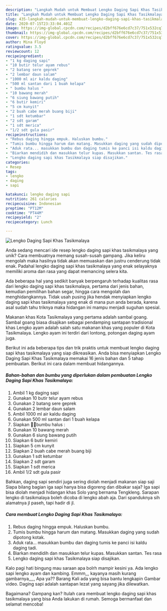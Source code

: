 ```yaml
---
description: "Langkah Mudah untuk Membuat Lengko Daging Sapi Khas Tasikmalaya yang Lezat"
title: "Langkah Mudah untuk Membuat Lengko Daging Sapi Khas Tasikmalaya yang Lezat"
slug: 435-langkah-mudah-untuk-membuat-lengko-daging-sapi-khas-tasikmalaya-yang-lezat
date: 2020-07-15T23:33:04.401Z
image: https://img-global.cpcdn.com/recipes/d2bff676e6cd7c37/751x532cq70/lengko-daging-sapi-khas-tasikmalaya-foto-resep-utama.jpg
thumbnail: https://img-global.cpcdn.com/recipes/d2bff676e6cd7c37/751x532cq70/lengko-daging-sapi-khas-tasikmalaya-foto-resep-utama.jpg
cover: https://img-global.cpcdn.com/recipes/d2bff676e6cd7c37/751x532cq70/lengko-daging-sapi-khas-tasikmalaya-foto-resep-utama.jpg
author: Mina Floyd
ratingvalue: 3.5
reviewcount: 12
recipeingredient:
- "1 kg daging sapi"
- "10 butir telur ayam rebus"
- "2 batang sere geprek"
- "2 lembar daun salam"
- "1000 ml air kaldu daging"
- "500 ml santan dari 1 buah kelapa"
- " bumbu halus "
- "10 bawang merah"
- "6 siung bawang putih"
- "6 butir kemiri"
- "5 cm kunyit"
- "2 buah cabe merah buang biji"
- "1 sdt ketumbar"
- "2 sdt garam"
- "1 sdt merica"
- "1/2 sdt gula pasir"
recipeinstructions:
- "Rebus daging hingga empuk. Haluskan bumbu."
- "Tumis bumbu hingga harum dan matang. Masukkan daging yang sudah dipotong kotak."
- "Aduk rata... masukkan bumbu dan daging tumis ke panci isi kaldu daging tadi."
- "Biarkan mendidih dan masukkan telur kupas. Masukkan santan. Tes rasa"
- "Lengko daging sapi khas Tasikmalaya siap disajikan."
categories:
- Resep
tags:
- lengko
- daging
- sapi

katakunci: lengko daging sapi 
nutrition: 261 calories
recipecuisine: Indonesian
preptime: "PT12M"
cooktime: "PT44M"
recipeyield: "2"
recipecategory: Lunch

---
```



![Lengko Daging Sapi Khas Tasikmalaya](https://img-global.cpcdn.com/recipes/d2bff676e6cd7c37/751x532cq70/lengko-daging-sapi-khas-tasikmalaya-foto-resep-utama.jpg)

Anda sedang mencari ide resep lengko daging sapi khas tasikmalaya yang unik? Cara membuatnya memang susah-susah gampang. Jika keliru mengolah maka hasilnya tidak akan memuaskan dan justru cenderung tidak enak. Padahal lengko daging sapi khas tasikmalaya yang enak selayaknya memiliki aroma dan rasa yang dapat memancing selera kita.

Ada beberapa hal yang sedikit banyak berpengaruh terhadap kualitas rasa dari lengko daging sapi khas tasikmalaya, pertama dari jenis bahan, kemudian pemilihan bahan segar, hingga cara mengolah dan menghidangkannya. Tidak usah pusing jika hendak menyiapkan lengko daging sapi khas tasikmalaya yang enak di mana pun anda berada, karena asal sudah tahu triknya maka hidangan ini mampu menjadi suguhan spesial.

Makanan khas Kota Tasikmalaya yang pertama adalah sambal goang. Sambal goang biasa disajikan sebagai pendamping santapan tradisional khas Lengko ayam adalah salah satu makanan khas yang populer di Kota Tasikmalaya. Lengko ayam ini terdiri dari lontong, potongan daging ayam juga.


Berikut ini ada beberapa tips dan trik praktis untuk membuat lengko daging sapi khas tasikmalaya yang siap dikreasikan. Anda bisa menyiapkan Lengko Daging Sapi Khas Tasikmalaya memakai 16 jenis bahan dan 5 tahap pembuatan. Berikut ini cara dalam membuat hidangannya.

<!--inarticleads1-->

##### Bahan-bahan dan bumbu yang diperlukan dalam pembuatan Lengko Daging Sapi Khas Tasikmalaya:

1. Ambil 1 kg daging sapi
1. Gunakan 10 butir telur ayam rebus
1. Gunakan 2 batang sere geprek
1. Gunakan 2 lembar daun salam
1. Ambil 1000 ml air kaldu daging
1. Gunakan 500 ml santan dari 1 buah kelapa
1. Siapkan  🧄🧄bumbu halus :
1. Gunakan 10 bawang merah
1. Gunakan 6 siung bawang putih
1. Siapkan 6 butir kemiri
1. Siapkan 5 cm kunyit
1. Siapkan 2 buah cabe merah buang biji
1. Gunakan 1 sdt ketumbar
1. Siapkan 2 sdt garam
1. Siapkan 1 sdt merica
1. Ambil 1/2 sdt gula pasir


Bahkan, daging sapi sendiri juga sering diolah menjadi makanan siap saji Siapa bilang bagian iga sapi hanya bisa digoreng dan dibakar saja? Iga sapi bisa diolah menjadi hidangan khas Solo yang bernama Tengkleng. Sarapan lengko di tasikmalaya boleh dicoba di lengko abah aja. Dari spanduknya sih alamatnya jl paseh, tapi hadir di jl. 

<!--inarticleads2-->

##### Cara membuat Lengko Daging Sapi Khas Tasikmalaya:

1. Rebus daging hingga empuk. Haluskan bumbu.
1. Tumis bumbu hingga harum dan matang. Masukkan daging yang sudah dipotong kotak.
1. Aduk rata... masukkan bumbu dan daging tumis ke panci isi kaldu daging tadi.
1. Biarkan mendidih dan masukkan telur kupas. Masukkan santan. Tes rasa
1. Lengko daging sapi khas Tasikmalaya siap disajikan.


Kalo pagi hati bingung mau saraan apa bolrh mampir kesini ya. Ada lengko sapi lengko ayam dan kambing. Emmm,,, kayanya masih kurang gambarnya,,,,, Apa ya?? Barang Kali ada yang bisa bantu lengkapin Gambar video. Daging sapi adalah santapan lezat yang sayang jika dilewatkan. 

Bagaimana? Gampang kan? Itulah cara membuat lengko daging sapi khas tasikmalaya yang bisa Anda lakukan di rumah. Semoga bermanfaat dan selamat mencoba!
